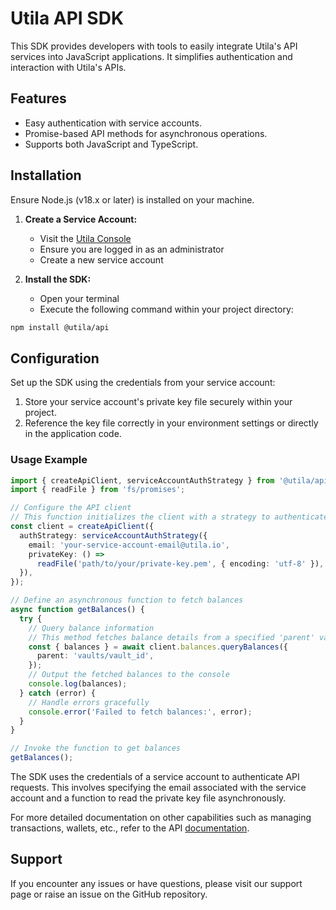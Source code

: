 # Utila API SDK

This SDK provides developers with tools to easily integrate Utila's API services into JavaScript applications. It simplifies authentication and interaction with Utila's APIs.

## Features

- Easy authentication with service accounts.
- Promise-based API methods for asynchronous operations.
- Supports both JavaScript and TypeScript.

## Installation

Ensure Node.js (v18.x or later) is installed on your machine.

1. **Create a Service Account:**

   - Visit the [Utila Console](https://console.utila.io/settings/service-accounts)
   - Ensure you are logged in as an administrator
   - Create a new service account

2. **Install the SDK:**
   - Open your terminal
   - Execute the following command within your project directory:

```bash
npm install @utila/api
```

## Configuration

Set up the SDK using the credentials from your service account:

1. Store your service account's private key file securely within your project.
2. Reference the key file correctly in your environment settings or directly in the application code.

### Usage Example

```ts
import { createApiClient, serviceAccountAuthStrategy } from '@utila/api';
import { readFile } from 'fs/promises';

// Configure the API client
// This function initializes the client with a strategy to authenticate using a service account.
const client = createApiClient({
  authStrategy: serviceAccountAuthStrategy({
    email: 'your-service-account-email@utila.io',
    privateKey: () =>
      readFile('path/to/your/private-key.pem', { encoding: 'utf-8' }),
  }),
});

// Define an asynchronous function to fetch balances
async function getBalances() {
  try {
    // Query balance information
    // This method fetches balance details from a specified 'parent' vault.
    const { balances } = await client.balances.queryBalances({
      parent: 'vaults/vault_id',
    });
    // Output the fetched balances to the console
    console.log(balances);
  } catch (error) {
    // Handle errors gracefully
    console.error('Failed to fetch balances:', error);
  }
}

// Invoke the function to get balances
getBalances();
```

The SDK uses the credentials of a service account to authenticate API requests. This involves specifying the email associated with the service account and a function to read the private key file asynchronously.

For more detailed documentation on other capabilities such as managing transactions, wallets, etc., refer to the API [documentation](https://api-preview.docs.utila.io/v1alpha1/index.html).

## Support

If you encounter any issues or have questions, please visit our support page or raise an issue on the GitHub repository.
